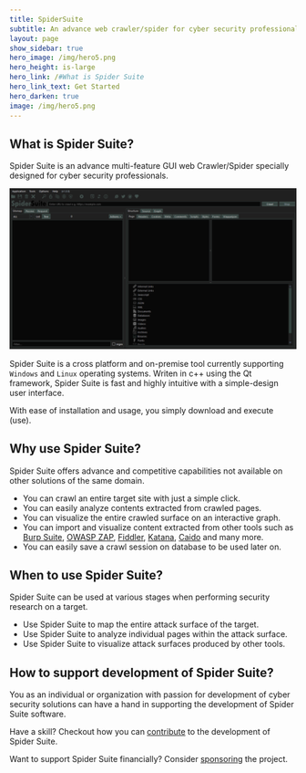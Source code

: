 ```yaml
---
title: SpiderSuite
subtitle: An advance web crawler/spider for cyber security professionals
layout: page
show_sidebar: true
hero_image: /img/hero5.png
hero_height: is-large
hero_link: /#What is Spider Suite
hero_link_text: Get Started
hero_darken: true
image: /img/hero5.png
---
```


## What is Spider Suite?

Spider Suite is an advance multi-feature GUI web Crawler/Spider specially designed for cyber security professionals.

<center><img src="/img/screenshots.apng"></center>

Spider Suite is a cross platform and on-premise tool currently supporting `Windows` and `Linux` operating systems. Writen in c++ using the Qt framework, Spider Suite is fast and highly intuitive with a simple-design user interface.

With ease of installation and usage, you simply download and execute (use).

## Why use Spider Suite?

Spider Suite offers advance and competitive capabilities not available on other solutions of the same domain.
- You can crawl an entire target site with just a simple click.
- You can easily analyze contents extracted from crawled pages.
- You can visualize the entire crawled surface on an interactive graph.
- You can import and visualize content extracted from other tools such as [Burp Suite](https://portswigger.net/burp), [OWASP ZAP](https://www.zaproxy.org/), [Fiddler](https://www.telerik.com/fiddler), [Katana](https://github.com/projectdiscovery/katana), [Caido](https://caido.io/) and many more.
- You can easily save a crawl session on database to be used later on.

## When to use Spider Suite?

Spider Suite can be used at various stages when performing security research on a target.

- Use Spider Suite to map the entire attack surface of the target.
- Use Spider Suite to analyze individual pages within the attack surface.
- Use Spider Suite to visualize attack surfaces produced by other tools.

## How to support development of Spider Suite?

You as an individual or organization with passion for development of cyber security solutions can have a hand in supporting the development of Spider Suite software.

Have a skill? Checkout how you can [contribute](https://github.com/3nock/SpiderSuite/CONTRIBUTING.md) to the development of Spider Suite.

Want to support Spider Suite financially?  Consider [sponsoring](/sponsors/) the project.
